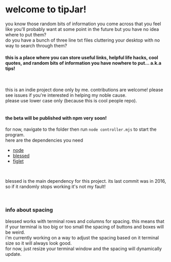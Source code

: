 
# welcome to tipJar!

you know those random bits of information you come across that you feel like you'll probably want at some point in the future but you have no idea where to put them?\
do you have a bunch of three line txt files cluttering your desktop with no way to search through them?

#### this is a place where you can store useful links, helpful life hacks, cool quotes, and random bits of information you have nowhere to put... a.k.a tips!

<br>

this is an indie project done only by me. contributions are welcome! please see issues if you're interested in helping my noble cause.\
please use lower case only (because this is cool people repo).
<br>
<br>
#### the beta will be published with npm very soon!

for now, navigate to the folder then run ```node controller.mjs``` to start the program.\
here are the dependencies you need
- [node](https://github.com/nodejs/node)
- [blessed](https://github.com/chjj/blessed)
- [figlet](https://github.com/cmatsuoka/figlet)

<br>

blessed is the main dependency for this project. its last commit was in 2016, so if it randomly stops working it's not my fault!

<br>

### info about spacing

blessed works with terminal rows and columns for spacing. this means that if your terminal is too big or too small the spacing of buttons and boxes will be weird.\
i'm currently working on a way to adjust the spacing based on it terminal size so it will always look good.\
for now, just resize your terminal window and the spacing will dynamically update.
